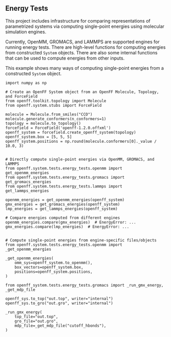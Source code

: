 ## Energy Tests

This project includes infrastructure for comparing representations of parametrized systems via computing single-point energies using molecular simulation engines.

Currently, OpenMM, GROMACS, and LAMMPS are supported engines for running energy tests.
There are high-level functions for computing energies from constructed `System` objects.
There are also some internal functions that can be used to compute energies from other inputs.

This example shows many ways of computing single-point energies from a constructed `System` object.

```python3
import numpy as np

# Create an OpenFF System object from an OpenFF Molecule, Topology, and ForceField
from openff.toolkit.topology import Molecule
from openff.system.stubs import ForceField

molecule = Molecule.from_smiles("CCO")
molecule.generate_conformers(n_conformers=1)
topology = molecule.to_topology()
forcefield = ForceField('openff-1.2.0.offxml')
openff_system = forcefield.create_openff_system(topology)
openff_system.box = [5, 5, 5]
openff_system.positions = np.round(molecule.conformers[0]._value / 10.0, 3)


# Directly compute single-point energies via OpenMM, GROMACS, and LAMMPS
from openff.system.tests.energy_tests.openmm import get_openmm_energies
from openff.system.tests.energy_tests.gromacs import get_gromacs_energies
from openff.system.tests.energy_tests.lammps import get_lammps_energies

openmm_energies = get_openmm_energies(openff_system)
gmx_energies = get_gromacs_energies(openff_system)
lmp_energies = get_lammps_energies(openff_system)

# Compare energies computed from different engines
openmm_energies.compare(gmx_energies)  # EnergyError: ...
gmx_energies.compare(lmp_energies)  # EnergyError: ...


# Compute single-point energies from engine-specific files/objects
from openff.system.tests.energy_tests.openmm import  _get_openmm_energies

_get_openmm_energies(
    omm_sys=openff_system.to_openmm(),
    box_vectors=openff_system.box,
    positions=openff_system.positions,
)

from openff_system.tests.energy_tests.gromacs import _run_gmx_energy, _get_mdp_file

openff_sys.to_top("out.top", writer="internal")
openff_sys.to_gro("out.gro", writer="internal")

_run_gmx_energy(
    top_file="out.top",
    gro_file="out.gro",
    mdp_file=_get_mdp_file("cutoff_hbonds"),
)
```
